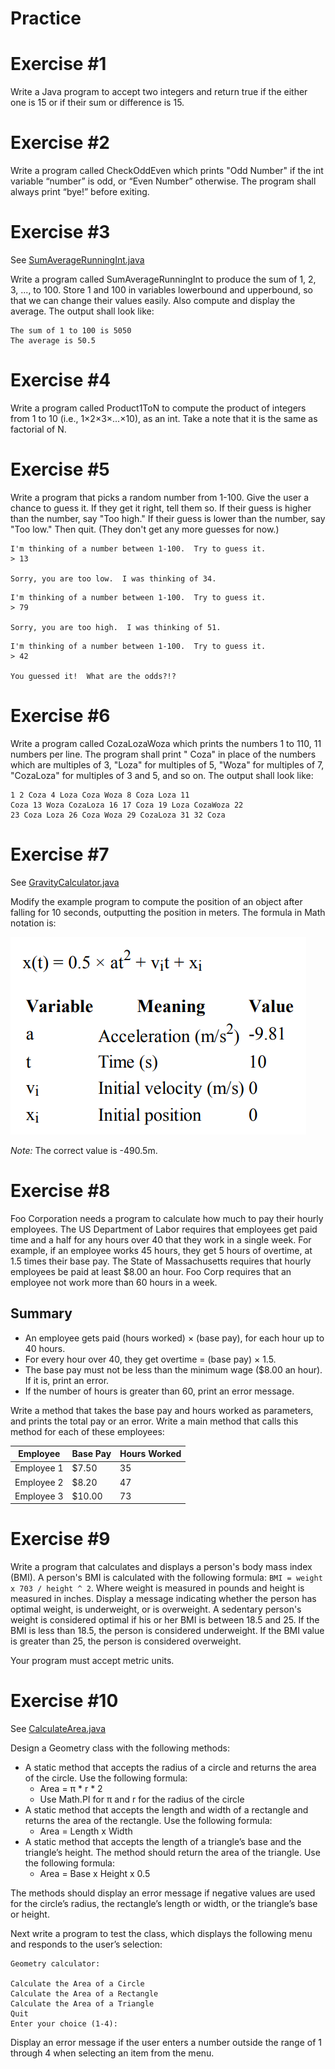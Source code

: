 # Practice

# Exercise #1

Write a Java program to accept two integers and return true if the either one is 15 or if their sum or difference is 15.

# Exercise #2

Write a program called CheckOddEven which prints "Odd Number" if the int variable “number” is odd, or “Even Number”
otherwise. The program shall always print “bye!” before exiting.

# Exercise #3

See [SumAverageRunningInt.java](SumAverageRunningInt.java)

Write a program called SumAverageRunningInt to produce the sum of 1, 2, 3, ..., to 100. Store 1 and 100 in variables
lowerbound and upperbound, so that we can change their values easily. Also compute and display the average. The output
shall look like:

```
The sum of 1 to 100 is 5050
The average is 50.5
```

# Exercise #4

Write a program called Product1ToN to compute the product of integers from 1 to 10 (i.e., 1×2×3×...×10), as an int. Take
a note that it is the same as factorial of N.

# Exercise #5

Write a program that picks a random number from 1-100. Give the user a chance to guess it. If they get it right, tell
them so. If their guess is higher than the number, say "Too high." If their guess is lower than the number, say "Too
low." Then quit. (They don't get any more guesses for now.)

```
I'm thinking of a number between 1-100.  Try to guess it.
> 13

Sorry, you are too low.  I was thinking of 34.
```

```
I'm thinking of a number between 1-100.  Try to guess it.
> 79

Sorry, you are too high.  I was thinking of 51.
```

```
I'm thinking of a number between 1-100.  Try to guess it.
> 42

You guessed it!  What are the odds?!?
```

# Exercise #6

Write a program called CozaLozaWoza which prints the numbers 1 to 110, 11 numbers per line. The program shall print "
Coza" in place of the numbers which are multiples of 3, "Loza" for multiples of 5, "Woza" for multiples of 7, "CozaLoza"
for multiples of 3 and 5, and so on. The output shall look like:

```
1 2 Coza 4 Loza Coza Woza 8 Coza Loza 11 
Coza 13 Woza CozaLoza 16 17 Coza 19 Loza CozaWoza 22 
23 Coza Loza 26 Coza Woza 29 CozaLoza 31 32 Coza
```

# Exercise #7

See [GravityCalculator.java](GravityCalculator.java)

Modify the example program to compute the position of an object after falling for 10 seconds, outputting the position in
meters. The formula in Math notation is:

![Gravity formula](gravity-formula.png)

*Note:* The correct value is -490.5m.

# Exercise #8

Foo Corporation needs a program to calculate how much to pay their hourly employees. The US Department of Labor
requires that employees get paid time and a half for any hours over 40 that they work in a single week. For example, if
an
employee works 45 hours, they get 5 hours of overtime, at 1.5 times their base pay. The State of Massachusetts requires
that hourly employees be paid at least $8.00 an hour. Foo Corp requires that an employee not work more than 60 hours in
a week.

## Summary

- An employee gets paid (hours worked) × (base pay), for each hour up to 40 hours.
- For every hour over 40, they get overtime = (base pay) × 1.5.
- The base pay must not be less than the minimum wage ($8.00 an hour). If it is, print an error.
- If the number of hours is greater than 60, print an error message.

Write a method that takes the base pay and hours worked as parameters, and prints the total pay or an error. Write a
main
method that calls this method for each of these employees:

| Employee | Base Pay | Hours Worked |
| --- | --- | --- |
| Employee 1 | $7.50 | 35 |
| Employee 2 | $8.20 | 47 |
| Employee 3 | $10.00 | 73 |

# Exercise #9

Write a program that calculates and displays a person's body mass index (BMI). A person's BMI is calculated with the
following formula: ```BMI = weight x 703 / height ^ 2```. Where weight is measured in pounds and height is measured in
inches. Display a message indicating whether the person has optimal weight, is underweight, or is overweight. A
sedentary person's weight is considered optimal if his or her BMI is between 18.5 and 25. If the BMI is less than 18.5,
the person is considered underweight. If the BMI value is greater than 25, the person is considered overweight.

Your program must accept metric units.

# Exercise #10

See [CalculateArea.java](CalculateArea.java)

Design a Geometry class with the following methods:

- A static method that accepts the radius of a circle and returns the area of the circle. Use the following formula:
    - Area = π * r * 2
    - Use Math.PI for π and r for the radius of the circle
- A static method that accepts the length and width of a rectangle and returns the area of the rectangle. Use the
  following formula:
    - Area = Length x Width
- A static method that accepts the length of a triangle’s base and the triangle’s height. The method should return the
  area of the triangle. Use the following formula:
    - Area = Base x Height x 0.5

The methods should display an error message if negative values are used for the circle’s radius, the rectangle’s length
or width, or the triangle’s base or height.

Next write a program to test the class, which displays the following menu and responds to the user’s selection:

```
Geometry calculator:

Calculate the Area of a Circle
Calculate the Area of a Rectangle
Calculate the Area of a Triangle
Quit
Enter your choice (1-4):
```

Display an error message if the user enters a number outside the range of 1 through 4 when selecting an item from the
menu.